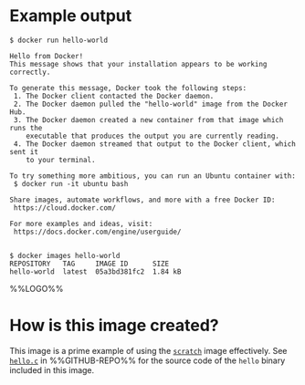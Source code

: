 # Example output

```console
$ docker run hello-world

Hello from Docker!
This message shows that your installation appears to be working correctly.

To generate this message, Docker took the following steps:
 1. The Docker client contacted the Docker daemon.
 2. The Docker daemon pulled the "hello-world" image from the Docker Hub.
 3. The Docker daemon created a new container from that image which runs the
    executable that produces the output you are currently reading.
 4. The Docker daemon streamed that output to the Docker client, which sent it
    to your terminal.

To try something more ambitious, you can run an Ubuntu container with:
 $ docker run -it ubuntu bash

Share images, automate workflows, and more with a free Docker ID:
 https://cloud.docker.com/

For more examples and ideas, visit:
 https://docs.docker.com/engine/userguide/


$ docker images hello-world
REPOSITORY   TAG     IMAGE ID      SIZE
hello-world  latest  05a3bd381fc2  1.84 kB
```

%%LOGO%%

# How is this image created?

This image is a prime example of using the [`scratch`](https://hub.docker.com/_/scratch/) image effectively. See [`hello.c`](%%GITHUB-REPO%%/blob/master/hello.c) in %%GITHUB-REPO%% for the source code of the `hello` binary included in this image.
